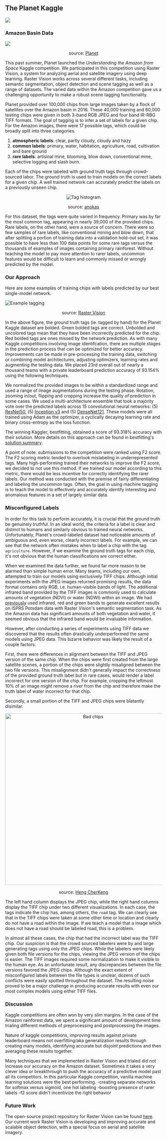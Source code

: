 ## The Planet Kaggle

![](imgs/banner.jpg)

### Amazon Basin Data

![](imgs/chipdesc.jpg)
<p align="center">source: <a href="https://www.kaggle.com/c/planet-understanding-the-amazon-from-space/data">Planet</a></p>

This past summer, Planet launched the *Understanding the Amazon from Space* Kaggle competition. We participated in this competition using Raster Vision, a system for analyzing aerial and satellite imagery using deep learning. Raster Vision works across several different tasks, including semantic segmentation, object detection and scene tagging as well as a range of datasets. The varied data within the Amazon competition gave us a challenging opportunity to make a robust scene tagging functionality.

Planet provided over 100,000 chips from large images taken by a flock of satellites over the Amazon basin in 2016. These 40,000 training and 60,000 testing chips were given in both 3-band RGB JPEG and four band IR-RBG TIFF formats. The goal of tagging is to infer a set of labels for a given chip. For the Amazon images, there were 17 possible tags, which could be broadly split into three categories.

1. **atmospheric labels**: clear, partly cloudy, cloudy and hazy
2. **common labels**: primary, water, habitation, agriculture, road, cultivation and bare ground
3. **rare labels**: artisinal mine, blooming, blow down, conventional mine, selective logging and slash burn.

Each of the chips were labeled with ground truth tags through crowd-sourced labor. The ground truth is used to train models on the correct labels for a given chip. A well trained network can accurately predict the labels on a previously unseen chip.

<p align="center"><img src="imgs/tags_hist.png" alt="Tag histogram"/></p>
<p align="center">source: <a href="https://www.kaggle.com/anokas/data-exploration-analysis">anokas</a></p>

For this dataset, the tags were quite varied in frequency. Primary was by far the most common tag, appearing in nearly 39,000 of the provided chips. Rare labels, on the other hand, were a source of concern. There were so few samples of rare labels, like conventional mining and blow down, that after splitting a portion of training data into a validation hold-out set, it was possible to have less than 100 data points for some rare tags versus the thousands of examples of images containing primary rainforest. Without teaching the model to pay more attention to rarer labels, uncommon features would be difficult to learn and commonly missed or wrongly predicted by the model.

### Our Approach

Here are some examples of training chips with labels predicted by our best single-model network.

![Example tagging](imgs/debug_plots_labeled.png)
<p align="center">source: <a href="https://github.com/azavea/raster-vision/">Raster Vision</a></p>

In the above figure, the ground truth tags (ie. tagged by hand) for the Planet Kaggle dataset are bolded. Green bolded tags are correct. Unbolded and uncolored tags mean that they have been incorrectly predicted for the chip. Red bolded tags are ones missed by the network prediction. As with many Kaggle competitions involving image identifcation, there are multiple stages in the prediction process that can be optimized for better accuracy. Improvements can be made in pre-processing the training data, switching or combining model architectures, adjusting optimizers, learning rates and augmenting the testing data. We placed 23rd overall out of nearly a thousand teams with a private leaderboard prediction accuracy of 93.154% using the following techniques.

We normalized the provided images to be within a standardized range and used a range of image augmentations during the testing phase. Rotation, zooming in/out, flipping and cropping increase the quality of prediction in some cases. We used a multi-architecture ensemble that took a majority vote over the predicted labels across 15 convolutional neural networks: (5) [ResNet50](https://arxiv.org/abs/1512.03385), (5) [Inception v3](https://arxiv.org/abs/1512.00567) and (5) [DenseNet121](https://arxiv.org/abs/1608.06993). These models were all trained using Adam as the optimizer, a cyclically decaying learning rate and binary cross-entropy as the loss function.

The winning Kaggler, bestfitting, obtained a score of 93.318% accuracy with their solution. More details on this approach can be found in bestfitting's [solution summary](https://www.kaggle.com/c/planet-understanding-the-amazon-from-space/discussion/36809).

A point of note: submissions to the competition were ranked using F2 score.  The F2 scoring metric tended to overlook mislabeling in underrepresented tags. Many high-performing trained their networks to improve the F2 score, we decided to not use this method. If we trained our model according to this metric, there would be less incentive for correctly identifying the rarer labels. Our method was conducted with the premise of fairly differentiating and labeling the uncommon tags. Often, the goal in using machine tagging is to teach the model to effectively and accurately identify interesting and anomalous features in a set of largely similar data.

### Misconfigured Labels

In order for this task to perform accurately, it is crucial that the ground truth be genuinely truthful. In an ideal world, the criteria for a label is clear and distinct to humans and similarly obvious to trained neural networks. Unfortunately, Planet's crowd-labeled dataset had noticeable amounts of ambiguous and, even worse, clearly incorrect labels. For example, we can see that the network often mistakes when to label a chip with the tag `agriculture`. However, if we examine the ground truth tags for each chip, it's not obvious that the human classifications are correct either.

When we examined the data further, we found far more reason to be alarmed than simple human error. Many teams, including our own, attempted to train our models using exclusively TIFF chips. Although initial experiments with the JPEG images returned promising results, the data format contains only RGB, i.e. human-visible bands of light. The additional infrared band provided by the TIFF images is commonly used to calculate amounts of vegetation (NDVI) or water (NDWI) within an image. We had [previously](https://www.azavea.com/blog/2017/05/30/deep-learning-on-aerial-imagery/) used infrared, red and green bands to generate excellent results on ISPRS Potsdam data with Raster Vision's semantic segmentation task. As the Amazon data has significant amounts of both vegetation and water, it seemed obvious that the infrared band would be invaluable information.

However, after conducting a series of experiments using TIFF data we discovered that the results often drastically underperformed the same models using JPEG data. This bizarre behavior was likely the result of a couple factors.

First, there were differences in alignment between the TIFF and JPEG version of the same chip. When the chips were first created from the large satellite scenes, a portion of the chips were slightly misaligned between the two file versions. This misalignment didn't generally impact the correctness of the provided ground truth label but in rare cases, would render a label incorrect for one version of the chip. For example, cropping the leftmost 10% of an image might remove a river from the chip and therefore make the truth label of water incorrect for that chip.

Secondly, a small portion of the TIFF and JPEG chips were blatantly disimilar.

<p align="center"><img src="imgs/broken.jpg" alt="Bad chips" height=550px /></p>
<p align="center">source: <a href="https://www.kaggle.com/c/planet-understanding-the-amazon-from-space/discussion/32453">Heng CherKeng</a></p>

The left hand column displays the JPEG chip, while the right hand columns display the TIFF chip under two different visualizations. In each case, the tags indicate the chip has, among others, the `road` tag. We can clearly see that in the TIFF chips were taken at some other time or location and clearly do not have a road within the image. If we teach a model that a image which does not have a road should be labeled road, this is a problem.

In almost all these cases, the chip that had the incorrect label was the TIFF chip. Our suspicion is that the crowd sourced labelers were by and large generating tags using only the JPEG chips. While the labelers were likely given both file versions for the chips, viewing the JPEG version of the chips is easier. The TIFF images required some normalization to make it visible to the human eye. As an unfortunate result, any discrepancies between the file versions favored the JPEG chips. Although the exact extent of misconfigured labels between the file types is unclear, dozens of such conflicts were easily spotted throughout the dataset. The resulting noise proved to be a major challenge in producing accurate results with even our most complex models using either TIFF files.

### Discussion

Kaggle competitions are often won by very slim margins. In the case of the Amazon rainforest data, we spent a significant amount of development time trialing different methods of preprocessing and postprocessing the images.

Nature of kaggle competitions, improving results against private leaderboard means not overfitting/aka generalization results through creating many models, identifying accurate but disjoint predictions and then averaging these results together.

Many techniques that we implemented in Raster Vision and trialed did not increase our accuracy on the Amazon dataset. Sometimes it takes a very clever idea or breakthrough to push the accuracy of a predictive model past all its competitors. In this particular Kaggle competition, vanilla machine learning solutions were the best performing.
-creating separate networks for softmax versus sigmoid, one hot labeling
-boosting presence of rarer labels
-f2 score didn't incentivize the right behavior

### Future Work

The open-source project repository for Raster Vision can be found [here](https://github.com/azavea/raster-vision/). Our current work Raster Vision is developing and improving accurate and scalable object detection, with a special focus on aerial and satellite imagery.

